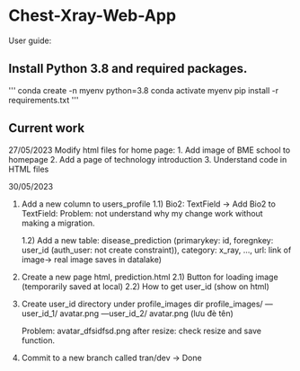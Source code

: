 # Chest-Xray-Web-App


User guide:

## Install Python 3.8 and required packages.
''' 
conda create -n myenv python=3.8
conda activate myenv
pip install -r requirements.txt
'''



## Current work
27/05/2023
Modify html files for home page:
    1. Add image of BME school to homepage
    2. Add a page of technology introduction
    3. Understand code in HTML files

30/05/2023
1)	Add a new column to users_profile
    1.1)	Bio2: TextField
    -> Add Bio2 to TextField: Problem: not understand why my change work without making a migration.

    1.2)	Add a new table: disease_prediction (primarykey: id, foregnkey: user_id (auth_user: not create constraint)), category: x_ray, …, url: link of image-> real image saves in datalake)

2)	Create a new page html, prediction.html
    2.1) Button for loading image (temporarily saved at local)
    2.2) How to get user_id (show on html) 

3)	Create user_id directory under profile_images dir
    profile_images/ 
        —user_id_1/
            avatar.png 
        —user_id_2/
            avatar.png
    (lưu đè tên)

    Problem: avatar_dfsidfsd.png after resize:
        check resize and save function.

4)  Commit to a new branch called tran/dev -> Done
    

